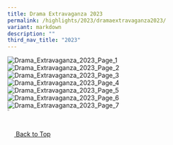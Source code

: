 ```yaml
---
title: Drama Extravaganza 2023
permalink: /highlights/2023/dramaextravaganza2023/
variant: markdown
description: ""
third_nav_title: "2023"
---
```

![Drama_Extravaganza_2023_Page_1](/images/Highlights/2023/Drama_Extravaganza_2023_Website_Page_1.jpg)
![Drama_Extravaganza_2023_Page_2](/images/Highlights/2023/Drama_Extravaganza_2023_Website_Page_2.jpg)
![Drama_Extravaganza_2023_Page_3](/images/Highlights/2023/Drama_Extravaganza_2023_Website_Page_3.jpg)
![Drama_Extravaganza_2023_Page_4](/images/Highlights/2023/Drama_Extravaganza_2023_Website_Page_4.jpg)
![Drama_Extravaganza_2023_Page_5](/images/Highlights/2023/Drama_Extravaganza_2023_Website_Page_5.jpg)
![Drama_Extravaganza_2023_Page_6](/images/Highlights/2023/Drama_Extravaganza_2023_Website_Page_6.jpg)
![Drama_Extravaganza_2023_Page_7](/images/Highlights/2023/Drama_Extravaganza_2023_Website_Page_7.jpg)
<br>
<a href="/highlights/2023/dramaextravaganza#lo\_main">
	<img src="/images/arrow-up.png" style="width:3%" align="center"> Back to Top
</a>
